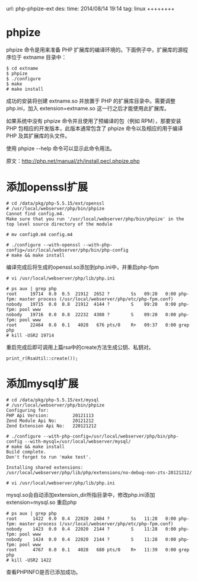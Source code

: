 url: php-phpize-ext
des: 
time: 2014/08/14 19:14
tag: linux
++++++++

# phpize
phpize 命令是用来准备 PHP 扩展库的编译环境的。下面例子中，扩展库的源程序位于 extname 目录中：
```
$ cd extname
$ phpize
$ ./configure
$ make
# make install
```
成功的安装将创建 extname.so 并放置于 PHP 的扩展库目录中。需要调整 php.ini，加入 extension=extname.so 这一行之后才能使用此扩展库。

如果系统中没有 phpize 命令并且使用了预编译的包（例如 RPM），那要安装 PHP 包相应的开发版本，此版本通常包含了 phpize 命令以及相应的用于编译 PHP 及其扩展库的头文件。

使用 phpize --help 命令可以显示此命令用法。

原文：http://php.net/manual/zh/install.pecl.phpize.php

# 添加openssl扩展
```
# cd /data/pkg/php-5.5.15/ext/openssl
# /usr/local/webserver/php/bin/phpize
Cannot find config.m4. 
Make sure that you run '/usr/local/webserver/php/bin/phpize' in the top level source directory of the module
 
# mv config0.m4 config.m4
 
# ./configure --with-openssl --with-php-config=/usr/local/webserver/php/bin/php-config
# make && make install
```
编译完成后将生成的openssl.so添加到php.ini中，并重启php-fpm
```
# vi /usr/local/webserver/php/lib/php.ini
 
# ps aux | grep php
root     19714  0.0  0.5  21912  2652 ?        Ss   09:20   0:00 php-fpm: master process (/usr/local/webserver/php/etc/php-fpm.conf)
nobody   19715  0.0  0.8  21912  4144 ?        S    09:20   0:00 php-fpm: pool www                    
nobody   19716  0.0  0.8  22232  4308 ?        S    09:20   0:00 php-fpm: pool www                    
root     22464  0.0  0.1   4028   676 pts/0    R+   09:37   0:00 grep php
# kill -USR2 19714
```
重启完成后即可调用上篇rsa中的create方法生成公钥、私钥对。
```
print_r(RsaUtil::create());
```
# 添加mysql扩展
```
# cd /data/pkg/php-5.5.15/ext/mysql
# /usr/local/webserver/php/bin/phpize 
Configuring for:
PHP Api Version:         20121113
Zend Module Api No:      20121212
Zend Extension Api No:   220121212
 
# ./configure --with-php-config=/usr/local/webserver/php/bin/php-config --with-mysql=/usr/local/webserver/mysql/
# make && make install
Build complete.
Don't forget to run 'make test'.
 
Installing shared extensions:     /usr/local/webserver/php/lib/php/extensions/no-debug-non-zts-20121212/
 
# vi /usr/local/webserver/php/lib/php.ini
```
mysql.so会自动添加extension_dir所指目录中，修改php.ini添加 extension=mysql.so 重启php
```
# ps aux | grep php
root      1422  0.0  0.4  22020  2404 ?        Ss   11:28   0:00 php-fpm: master process (/usr/local/webserver/php/etc/php-fpm.conf)
nobody    1423  0.0  0.4  22020  2144 ?        S    11:28   0:00 php-fpm: pool www                    
nobody    1424  0.0  0.4  22020  2144 ?        S    11:28   0:00 php-fpm: pool www                    
root      4767  0.0  0.1   4028   680 pts/0    R+   11:39   0:00 grep php
# kill -USR2 1422
```
查看PHPINFO是否已添加成功。